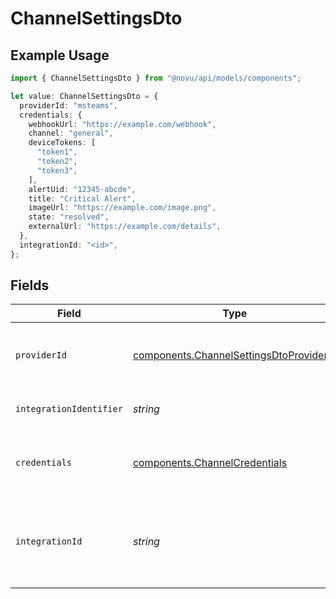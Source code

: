 # ChannelSettingsDto

## Example Usage

```typescript
import { ChannelSettingsDto } from "@novu/api/models/components";

let value: ChannelSettingsDto = {
  providerId: "msteams",
  credentials: {
    webhookUrl: "https://example.com/webhook",
    channel: "general",
    deviceTokens: [
      "token1",
      "token2",
      "token3",
    ],
    alertUid: "12345-abcde",
    title: "Critical Alert",
    imageUrl: "https://example.com/image.png",
    state: "resolved",
    externalUrl: "https://example.com/details",
  },
  integrationId: "<id>",
};
```

## Fields

| Field                                                                                              | Type                                                                                               | Required                                                                                           | Description                                                                                        |
| -------------------------------------------------------------------------------------------------- | -------------------------------------------------------------------------------------------------- | -------------------------------------------------------------------------------------------------- | -------------------------------------------------------------------------------------------------- |
| `providerId`                                                                                       | [components.ChannelSettingsDtoProviderId](../../models/components/channelsettingsdtoproviderid.md) | :heavy_check_mark:                                                                                 | The provider identifier for the credentials                                                        |
| `integrationIdentifier`                                                                            | *string*                                                                                           | :heavy_minus_sign:                                                                                 | The integration identifier                                                                         |
| `credentials`                                                                                      | [components.ChannelCredentials](../../models/components/channelcredentials.md)                     | :heavy_check_mark:                                                                                 | Credentials payload for the specified provider                                                     |
| `integrationId`                                                                                    | *string*                                                                                           | :heavy_check_mark:                                                                                 | The unique identifier of the integration associated with this channel.                             |